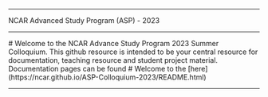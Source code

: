 <hr>
NCAR Advanced Study Program (ASP) - 2023
<hr>
# Welcome to the NCAR Advance Study Program 2023 Summer Colloquium. This github resource is intended to be your central resource for documentation, teaching resource and student project material. Documentation pages can be found # Welcome to the [here](https://ncar.github.io/ASP-Colloquium-2023/README.html)

<hr>



